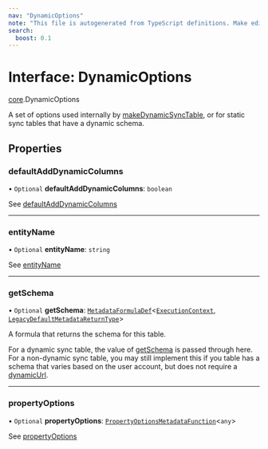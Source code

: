 ```yaml
---
nav: "DynamicOptions"
note: "This file is autogenerated from TypeScript definitions. Make edits to the comments in the TypeScript file and then run `make docs` to regenerate this file."
search:
  boost: 0.1
---
```

# Interface: DynamicOptions

[core](../modules/core.md).DynamicOptions

A set of options used internally by [makeDynamicSyncTable](../functions/core.makeDynamicSyncTable.md), or for static
sync tables that have a dynamic schema.

## Properties

### defaultAddDynamicColumns

• `Optional` **defaultAddDynamicColumns**: `boolean`

See [defaultAddDynamicColumns](core.DynamicSyncTableOptions.md#defaultadddynamiccolumns)

___

### entityName

• `Optional` **entityName**: `string`

See [entityName](core.DynamicSyncTableOptions.md#entityname)

___

### getSchema

• `Optional` **getSchema**: [`MetadataFormulaDef`](../types/core.MetadataFormulaDef.md)<[`ExecutionContext`](core.ExecutionContext.md), [`LegacyDefaultMetadataReturnType`](../types/core.LegacyDefaultMetadataReturnType.md)\>

A formula that returns the schema for this table.

For a dynamic sync table, the value of [getSchema](core.DynamicSyncTableOptions.md#getschema)
is passed through here. For a non-dynamic sync table, you may still implement
this if you table has a schema that varies based on the user account, but
does not require a [dynamicUrl](core.SyncBase.md#dynamicurl).

___

### propertyOptions

• `Optional` **propertyOptions**: [`PropertyOptionsMetadataFunction`](../types/core.PropertyOptionsMetadataFunction.md)<`any`\>

See [propertyOptions](core.DynamicSyncTableOptions.md#propertyoptions)
